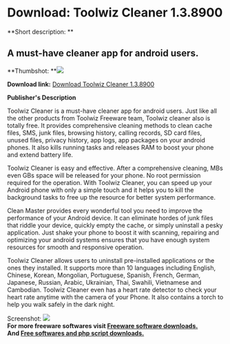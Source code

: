 # Download: Toolwiz Cleaner 1.3.8900

**Short description: **

## A must-have cleaner app for android users.

  
**Thumbshot: **![](http://www.freewarefiles.com/screenshot/toolwizclnr_md.jpg)   
  
**Download link:** [Download Toolwiz Cleaner 1.3.8900](http://freesoftwares.boysofts.com/Toolwiz-Cleaner_program_95040.html)  
  

**Publisher's Description**  
  

Toolwiz Cleaner is a must-have cleaner app for android users. Just like all
the other products from Toolwiz Freeware team, Toolwiz cleaner also is totally
free. It provides comprehensive cleaning methods to clean cache files, SMS,
junk files, browsing history, calling records, SD card files, unused files,
privacy history, app logs, app packages on your android phones. It also kills
running tasks and releases RAM to boost your phone and extend battery life.

Toolwiz Cleaner is easy and effective. After a comprehensive cleaning, MBs
even GBs space will be released for your phone. No root permission required
for the operation. With Toolwiz Cleaner, you can speed up your Android phone
with only a simple touch and it helps you to kill the background tasks to free
up the resource for better system performance.

Clean Master provides every wonderful tool you need to improve the performance
of your Android device. It can eliminate hordes of junk files that riddle your
device, quickly empty the cache, or simply uninstall a pesky application. Just
shake your phone to boost it with scanning, repairing and optimizing your
android systems ensures that you have enough system resources for smooth and
responsive operation.

Toolwiz Cleaner allows users to uninstall pre-installed applications or the
ones they installed. It supports more than 10 languages including English,
Chinese, Korean, Mongolian, Portuguese, Spanish, French, German, Japanese,
Russian, Arabic, Ukrainian, Thai, Swahili, Vietnamese and Cambodian. Toolwiz
Cleaner even has a heart rate detector to check your heart rate anytime with
the camera of your Phone. It also contains a torch to help you walk safely in
the dark night.

  
  
Screenshot: ![](http://www.freewarefiles.com/screenshot/toolwizclnr.jpg)  
**For more freeware softwares visit [Freeware software downloads.](http://freesoftwares.boysofts.com/)**   
**And [Free softwares and php script downloads.](http://www.boysofts.com/)**

